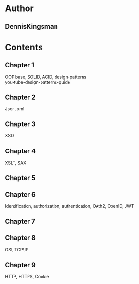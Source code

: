 # Author
## DennisKingsman
# Contents
## Chapter 1 
OOP base, SOLID, ACID, design-patterns  
[you-tube-design-patterns-guide](https://www.youtube.com/playlist?list=PLF206E906175C7E07)
## Chapter 2 
Json, xml  
## Chapter 3 
XSD  
## Chapter 4
XSLT, SAX  
## Chapter 5

## Chapter 6
Identification, authorization, authentication, OAth2, OpenID, JWT  
## Chapter 7

## Chapter 8
OSI, TCP\IP  
## Chapter 9 
HTTP, HTTPS, Cookie
